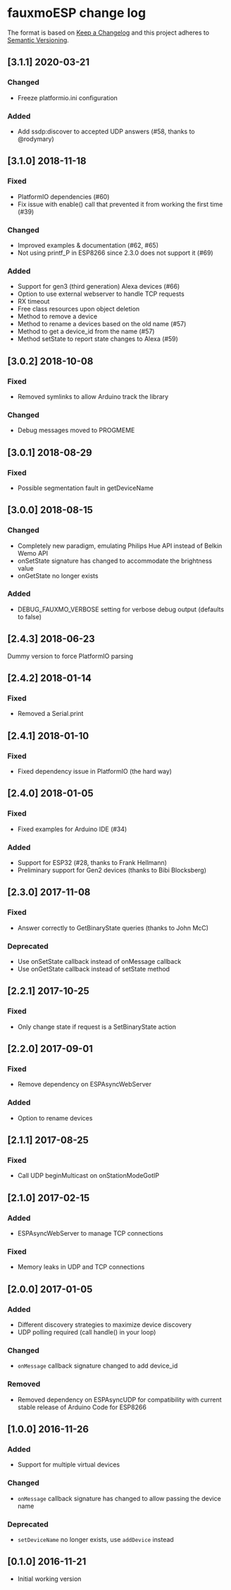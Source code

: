 # fauxmoESP change log

The format is based on [Keep a Changelog](http://keepachangelog.com/)
and this project adheres to [Semantic Versioning](http://semver.org/).

## [3.1.1] 2020-03-21
### Changed
- Freeze platformio.ini configuration

### Added 
- Add ssdp:discover to accepted UDP answers (#58, thanks to @rodymary)

## [3.1.0] 2018-11-18
### Fixed
- PlatformIO dependencies (#60)
- Fix issue with enable() call that prevented it from working the first time (#39)

### Changed
- Improved examples & documentation (#62, #65)
- Not using printf_P in ESP8266 since 2.3.0 does not support it (#69)

### Added
- Support for gen3 (third generation) Alexa devices (#66)
- Option to use external webserver to handle TCP requests
- RX timeout
- Free class resources upon object deletion
- Method to remove a device
- Method to rename a devices based on the old name (#57)
- Method to get a device_id from the name (#57)
- Method setState to report state changes to Alexa (#59)

## [3.0.2] 2018-10-08
### Fixed
- Removed symlinks to allow Arduino track the library

### Changed
- Debug messages moved to PROGMEME

## [3.0.1] 2018-08-29
### Fixed
- Possible segmentation fault in getDeviceName

## [3.0.0] 2018-08-15
### Changed
- Completely new paradigm, emulating Philips Hue API instead of Belkin Wemo API
- onSetState signature has changed to accommodate the brightness value
- onGetState no longer exists

### Added
- DEBUG_FAUXMO_VERBOSE setting for verbose debug output (defaults to false)

## [2.4.3] 2018-06-23
Dummy version to force PlatformIO parsing

## [2.4.2] 2018-01-14
### Fixed
- Removed a Serial.print

## [2.4.1] 2018-01-10
### Fixed
- Fixed dependency issue in PlatformIO (the hard way)

## [2.4.0] 2018-01-05
### Fixed
- Fixed examples for Arduino IDE (#34)

### Added
- Support for ESP32 (#28, thanks to Frank Hellmann)
- Preliminary support for Gen2 devices (thanks to Bibi Blocksberg)

## [2.3.0] 2017-11-08
### Fixed
- Answer correctly to GetBinaryState queries (thanks to John McC)

### Deprecated
- Use onSetState callback instead of onMessage callback
- Use onGetState callback instead of setState method

## [2.2.1] 2017-10-25
### Fixed
- Only change state if request is a SetBinaryState action

## [2.2.0] 2017-09-01
### Fixed
- Remove dependency on ESPAsyncWebServer

### Added
- Option to rename devices

## [2.1.1] 2017-08-25
### Fixed
- Call UDP beginMulticast on onStationModeGotIP

## [2.1.0] 2017-02-15
### Added
- ESPAsyncWebServer to manage TCP connections

### Fixed
- Memory leaks in UDP and TCP connections

## [2.0.0] 2017-01-05
### Added
- Different discovery strategies to maximize device discovery
- UDP polling required (call handle() in your loop)

### Changed
- ```onMessage``` callback signature changed to add device_id

### Removed
- Removed dependency on ESPAsyncUDP for compatibility with current stable release of Arduino Code for ESP8266

## [1.0.0] 2016-11-26
### Added
- Support for multiple virtual devices

### Changed
- ```onMessage``` callback signature has changed to allow passing the device name

### Deprecated
- ```setDeviceName``` no longer exists, use ```addDevice``` instead

## [0.1.0] 2016-11-21
- Initial working version
